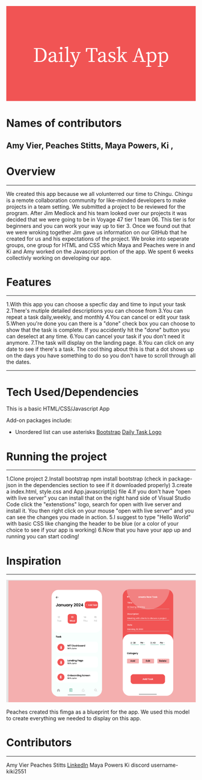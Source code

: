 ![](Image/Daily_Task_App.png)
# Names of contributors #
Amy Vier,
Peaches Stitts,
Maya Powers,
Ki ,
-----------------------------------------------------------------------------------------
# Overview #
------------------------------------------------------------------------------------------
 We created this app because we all volunterred our time to Chingu. Chingu is a remote collaboration community for like-minded developers to make projects in a team setting. We submitted a project to be reviewed for the program. After Jim Medlock and his team looked over our projects it was decided that we were going to be in Voyage 47 tier 1 team 06. This tier is for beginners and you can work your way up to tier 3. Once we found out that we were wroking together Jim gave us information on our GitHub that he created for us and his expectations of the project. We broke into seperate groups, one group for HTML and CSS which Maya and Peaches were in and Ki and Amy worked on the Javascript portion of the app. We spent 6 weeks collectivly working on developing our app.


# Features #
----------------------------------------------------------------------------------------------
1.With this app you can choose a specfic day and time to input your task
2.There's mutiple detailed descriptions you can choose from
3.You can repeat a task daily,weekly, and monthly
4.You can cancel or edit your task
5.When you're done you can there is a "done" check box you can choose to show that the task is complete. If you accidently hit the "done" button you can deselect at any time.
6.You can cancel your task if you don't need it anymore.
7.The task will display on the landing page.
8.You can click on any date to see if there's a task. The cool thing about this is that a dot shows up on the days you have something to do so you don't have to scroll through all the dates. 

----------------------------------------------------------------------------------------------
# Tech Used/Dependencies #
This is a basic HTML/CSS/Javascript App

Add-on packages include:
* Unordered list can use asterisks
[Bootstrap](https://getbootstrap.com/docs/4.0/getting-started/introduction/)
[Daily Task Logo](https://banner.godori.dev/)

# Running the project #
--------------------------------------------------------------------------------------------
1.Clone project
2.Install bootstrap npm install bootstrap (check in package-json in the dependencies section to see if it downloaded properly)
3.create a index.html, style.css and App.javascript(js) file
4.If you don't have "open with live server" you can install that on the right hand side of Visual Studio Code click the "extenstions" logo, search for open with live server and install it. You then right click on your mouse "open with live server" and you can see the changes you made in action. 
5.I suggest to type "Hello World" with basic CSS like changing the header to be blue (or a color of your choice to see if your app is working)
6.Now that you have your app up and running you can start coding!

# Inspiration #
------------------------------------------------------------------------------------------
![Figma prototype](Image/figma.png)

Peaches created this fimga as a blueprint for the app. We used this model to create everything we needed to display on this app.

# Contributors #
--------------------------------------------------------------------------------------------
Amy Vier
Peaches Stitts [LinkedIn](https://www.linkedin.com/in/chawntel-stitts-143780157/)
Maya Powers
Ki discord username- kiki2551


